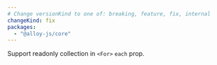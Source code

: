 ```yaml
---
# Change versionKind to one of: breaking, feature, fix, internal
changeKind: fix
packages:
  - "@alloy-js/core"
---
```


Support readonly collection in `<For>` `each` prop.
